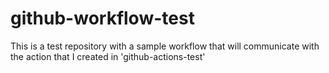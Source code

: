 # github-workflow-test
This is a test repository with a sample workflow that will communicate with the action that I created in 'github-actions-test'
